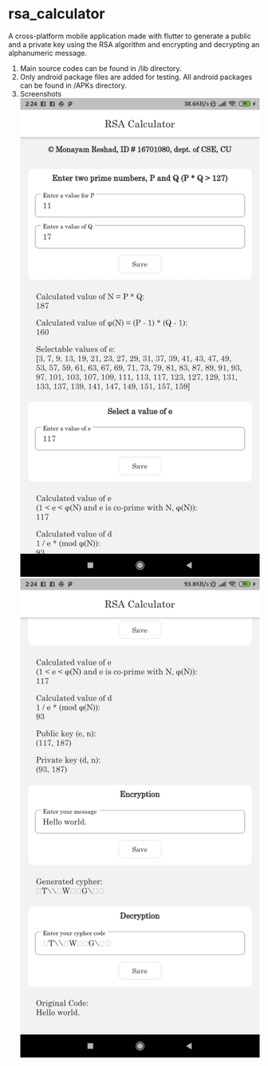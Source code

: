 # rsa_calculator

A cross-platform mobile application made with flutter to generate a public and a private key using the RSA algorithm and encrypting and decrypting an alphanumeric message.  

1. Main source codes can be found in /lib directory. 
2. Only android package files are added for testing. All android packages can be found in /APKs directory. 
3. Screenshots 
![rsa_calculator](/APKs/ScreenShots/screenshot1.jpg?raw=true)
![rsa_calculator](/APKs/ScreenShots/screenshot2.jpg?raw=true)


